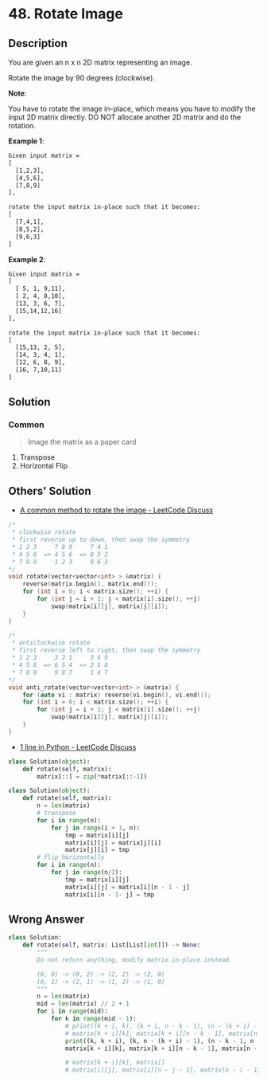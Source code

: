 # 48. Rotate Image

## Description

You are given an n x n 2D matrix representing an image.

Rotate the image by 90 degrees (clockwise).

**Note**:

You have to rotate the image in-place, which means you have to modify the input 2D matrix directly. DO NOT allocate another 2D matrix and do the rotation.

**Example 1**:

```txt
Given input matrix =
[
  [1,2,3],
  [4,5,6],
  [7,8,9]
],

rotate the input matrix in-place such that it becomes:
[
  [7,4,1],
  [8,5,2],
  [9,6,3]
]
```

**Example 2**:

```txt
Given input matrix =
[
  [ 5, 1, 9,11],
  [ 2, 4, 8,10],
  [13, 3, 6, 7],
  [15,14,12,16]
],

rotate the input matrix in-place such that it becomes:
[
  [15,13, 2, 5],
  [14, 3, 4, 1],
  [12, 6, 8, 9],
  [16, 7,10,11]
]
```

## Solution

### Common

> Image the matrix as a paper card

1. Transpose
2. Horizontal Flip

## Others' Solution

* [A common method to rotate the image - LeetCode Discuss](https://leetcode.com/problems/rotate-image/discuss/18872/A-common-method-to-rotate-the-image)

```cpp
/*
 * clockwise rotate
 * first reverse up to down, then swap the symmetry
 * 1 2 3     7 8 9     7 4 1
 * 4 5 6  => 4 5 6  => 8 5 2
 * 7 8 9     1 2 3     9 6 3
*/
void rotate(vector<vector<int> > &matrix) {
    reverse(matrix.begin(), matrix.end());
    for (int i = 0; i < matrix.size(); ++i) {
        for (int j = i + 1; j < matrix[i].size(); ++j)
            swap(matrix[i][j], matrix[j][i]);
    }
}

/*
 * anticlockwise rotate
 * first reverse left to right, then swap the symmetry
 * 1 2 3     3 2 1     3 6 9
 * 4 5 6  => 6 5 4  => 2 5 8
 * 7 8 9     9 8 7     1 4 7
*/
void anti_rotate(vector<vector<int> > &matrix) {
    for (auto vi : matrix) reverse(vi.begin(), vi.end());
    for (int i = 0; i < matrix.size(); ++i) {
        for (int j = i + 1; j < matrix[i].size(); ++j)
            swap(matrix[i][j], matrix[j][i]);
    }
}
```

* [1 line in Python - LeetCode Discuss](https://leetcode.com/problems/rotate-image/discuss/18888/1-line-in-Python)

```py
class Solution(object):
    def rotate(self, matrix):
        matrix[::] = zip(*matrix[::-1])
```

```py
class Solution(object):
    def rotate(self, matrix):
        n = len(matrix)
        # transpose
        for i in range(n):
            for j in range(i + 1, n):
                tmp = matrix[i][j]
                matrix[i][j] = matrix[j][i]
                matrix[j][i] = tmp
        # flip horizontally
        for i in range(n):
            for j in range(n/2):
                tmp = matrix[i][j]
                matrix[i][j] = matrix[i][n - 1 - j]
                matrix[i][n - 1- j] = tmp
```

## Wrong Answer

```py
class Solution:
    def rotate(self, matrix: List[List[int]]) -> None:
        """
        Do not return anything, modify matrix in-place instead.

        (0, 0) -> (0, 2) -> (2, 2) -> (2, 0)
        (0, 1) -> (2, 1) -> (1, 2) -> (1, 0)
        """
        n = len(matrix)
        mid = len(matrix) // 2 + 1
        for i in range(mid):
            for k in range(mid - 1):
                # print((k + i, k), (k + i, n - k - 1), (n - (k + i) - 1, n - k - 1), (n - (k + i) - 1, k))
                # matrix[k + i][k], matrix[k + i][n - k - 1], matrix[n - (k + i) - 1][n - k - 1], matrix[n - (k + i) - 1][k] = matrix[n - (k + i) - 1][k], matrix[k + i][k], matrix[k + i][n - k - 1], matrix[n - (k + i) - 1][n - k - 1]
                print((k, k + i), (k, n - (k + i) - 1), (n - k - 1, n - (k + i) - 1), (k, n - (k + i) - 1))
                matrix[k + i][k], matrix[k + i][n - k - 1], matrix[n - (k + i) - 1][n - k - 1], matrix[n - (k + i) - 1][k] = matrix[n - (k + i) - 1][k], matrix[k + i][k], matrix[k + i][n - k - 1], matrix[n - (k + i) - 1][n - k - 1]

                # matrix[k + i][k], matrix[]
                # matrix[i][j], matrix[i][n - j - 1], matrix[n - i - 1][n - j - 1], matrix[n - j - 1][j] = matrix[n - j - 1][j],  matrix[i][j], matrix[i][n - j - 1], matrix[n - i - 1][n - j - 1]
```
